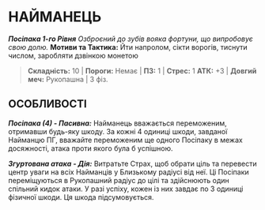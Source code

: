 ﻿# НАЙМАНЕЦЬ

***Посіпака 1-го Рівня***
*Озброєний до зубів вояка фортуни, що випробовує свою долю.*
**Мотиви та Тактика:** Йти напролом, сікти ворогів, тиснути числом, заробляти дзвінкою монетою

> **Складність:** 10 | **Пороги:** Немає | **ПЗ:** 1 | **Стрес:** 1
> **АТК:** +3 | **Довгий меч:** Рукопашна | 3 фіз.

## ОСОБЛИВОСТІ

***Посіпака (4) - Пасивна:*** Найманець вважається переможеним, отримавши будь-яку шкоду. За кожні 4 одиниці шкоди, завданої Найманцю ПГ, вважайте переможеним ще одного Посіпаку в межах досяжності, атака проти якого була б успішною.

***Згуртована атака - Дія:*** Витратьте Страх, щоб обрати ціль та перевести центр уваги на всіх Найманців у Близькому радіусі від неї. Ці Посіпаки переміщуються в Рукопашний радіус до цілі та здійснюють один спільний кидок атаки. У разі успіху, кожен із них завдає по 3 одиниці фізичної шкоди. Ця шкода підсумовується.
